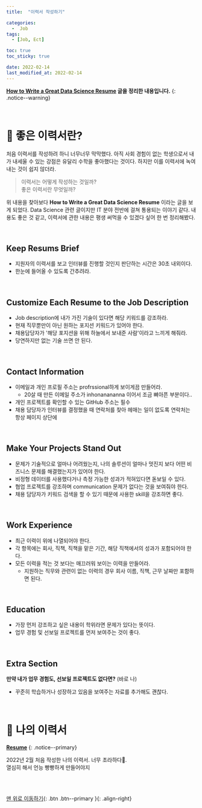 ```yaml
---
title:  "이력서 작성하기"

categories:
  -  Job
tags:
  - [Job, Ect]

toc: true
toc_sticky: true

date: 2022-02-14
last_modified_at: 2022-02-14
---
```


**[How to Write a Great Data Science Resume](https://www.dataquest.io/blog/how-data-science-resume-cv/) 글을 정리한 내용입니다.** 
{: .notice--warning}


<br>


# 📝 좋은 이력서란?

처음 이력서를 작성하려 하니 너무너무 막막했다. 아직 사회 경험이 없는 학생으로서 내가 내세울 수 있는 강점은 유달리 수학을 좋아했다는 것이다. 하지만 이를 이력서에 녹여내는 것이 쉽지 않더라. 
<br>
> 이력서는 어떻게 작성하는 것일까? <br>좋은 이력서란 무엇일까?

위 내용을 찾아보다 **How to Write a Great Data Science Resume** 이라는 글을 보게 되었다. Data Science 관련 글이지만 IT 분야 전반에 걸쳐 통용되는 이야기 같다. 내용도 좋은 것 같고, 이력서에 관한 내용은 평생 써먹을 수 있겠다 싶어 한 번 정리해봤다.

<br>

## Keep Resums Brief

- 지원자의 이력서를 보고 인터뷰를 진행할 것인지 판단하는 시간은 30초 내외이다.
- 한눈에 들어올 수 있도록 간추려라.

<br>

## Customize Each Resume to the Job Description

- Job description에 내가 가진 기술이 있다면 해당 키워드를 강조하라.
- 현재 직무뿐만이 아닌 원하는 포지션 키워드가 있어야 한다.
- 채용담당자가 '해당 포지션을 위해 하늘에서 보내준 사람'이라고 느끼게 해줘라. 
- 당연하지만 없는 기술 쓰면 안 된다.

<br>

## Contact Information

- 이메일과 개인 프로필 주소는 profrssional하게 보이게끔 만들어라.
  - 20살 때 만든 이메일 주소가 inhonanananna 이어서 조금 뼈아픈 부분이다..
- 개인 프로젝트를 확인할 수 있는 GitHub 주소는 필수
- 채용 담당자가 인터뷰를 결정했을 때 연락처를 찾아 헤매는 일이 없도록 연락처는 항상 페이지 상단에

<br>

## Make Your Projects Stand Out

- 문제가 기술적으로 얼마나 어려웠는지, 나의 솔루션이 얼마나 멋진지 보다 어떤 비즈니스 문제를 해결했는지가 있어야 한다.
- 비정형 데이터를 사용했다거나 측정 가능한 성과가 적혀있다면 돋보일 수 있다.
- 협업 프로젝트를 강조하며 communication 문제가 없다는 것을 보여줘야 한다.
- 채용 담당자가 키워드 검색을 할 수 있기 때문에 사용한 skill을 강조하면 좋다.

<br>

## Work Experience

- 최근 이력이 위에 나열되어야 한다.
- 각 항목에는 회사, 직책, 직책을 맡은 기간, 해당 직책에서의 성과가 포함되어야 한다.
- 모든 이력을 적는 것 보다는 매끄러워 보이는 이력을 만들어라.
  - 지원하는 직무와 관련이 없는 이력의 경우 회사 이름, 직책, 근무 날짜만 포함하면 된다.

<br>

## Education

- 가장 먼저 강조하고 싶은 내용이 학위라면 문제가 있다는 뜻이다.
- 업무 경험 및 선보일 프로젝트를 먼저 보여주는 것이 좋다.

<br>

## Extra Section

**만약 내가 업무 경험도, 선보일 프로젝트도 없다면?** (바로 나)

- 꾸준히 학습하거나 성장하고 있음을 보여주는 자료를 추가해도 괜찮다.

<br>


# 📝 나의 이력서

**[Resume](https://immediate-oboe-fcf.notion.site/13c5900369774517bcf39648f2880b7d)**
{: .notice--primary}

2022년 2월 처음 작성한 나의 이력서. 너무 초라하다💩. <br>열심히 해서 언능 빵빵하게 만들어야지

<br>
<br>

[맨 위로 이동하기](#){: .btn .btn--primary }{: .align-right}